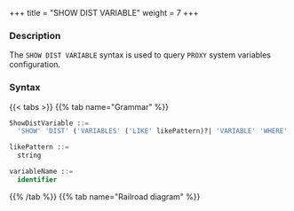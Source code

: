 +++
title = "SHOW DIST VARIABLE"
weight = 7
+++

### Description

The `SHOW DIST VARIABLE` syntax is used to query `PROXY` system variables configuration.

### Syntax

{{< tabs >}}
{{% tab name="Grammar" %}}
```sql
ShowDistVariable ::=
  'SHOW' 'DIST' ('VARIABLES' ('LIKE' likePattern)?| 'VARIABLE' 'WHERE' 'NAME' '=' variableName)

likePattern ::=
  string

variableName ::=
  identifier
```
{{% /tab %}}
{{% tab name="Railroad diagram" %}}
<iframe frameborder="0" name="diagram" id="diagram" width="100%" height="100%"></iframe>
{{% /tab %}}
{{< /tabs >}}

### Return Value Description

| Columns        | Description           |
|----------------|-----------------------|
| variable_name  | system variable name  |
| variable_value | system variable value |

### Supplement

- When `variableName` is not specified, the default is query all `PROXY` variables configuration.

### Example

- Query all system variables configuration of `PROXY`

```sql
SHOW DIST VARIABLES;
```

```sql
mysql> SHOW DIST VARIABLES;
+---------------------------------------+-----------------+
| variable_name                         | variable_value  |
+---------------------------------------+-----------------+
| agent_plugins_enabled                 | true            |
| cached_connections                    | 0               |
| cdc_server_port                       | 33071           |
| check_table_metadata_enabled          | false           |
| kernel_executor_size                  | 0               |
| max_connections_size_per_query        | 1               |
| proxy_backend_query_fetch_size        | -1              |
| proxy_default_port                    | 3307            |
| proxy_frontend_database_protocol_type |                 |
| proxy_frontend_executor_size          | 0               |
| proxy_frontend_flush_threshold        | 128             |
| proxy_frontend_max_connections        | 0               |
| proxy_frontend_ssl_cipher             |                 |
| proxy_frontend_ssl_enabled            | false           |
| proxy_frontend_ssl_version            | TLSv1.2,TLSv1.3 |
| proxy_meta_data_collector_enabled     | true            |
| proxy_netty_backlog                   | 1024            |
| sql_federation_type                   | NONE            |
| sql_show                              | false           |
| sql_simple                            | false           |
| system_log_level                      | INFO            |
+---------------------------------------+-----------------+
21 rows in set (0.01 sec)
```
- Query specified system variable configuration of `PROXY`

```sql
SHOW DIST VARIABLE WHERE NAME = sql_show;
```

```sql
mysql> SHOW DIST VARIABLE WHERE NAME = sql_show;
+---------------+----------------+
| variable_name | variable_value |
+---------------+----------------+
| sql_show      | false          |
+---------------+----------------+
1 row in set (0.00 sec)
```

### Reserved word

`SHOW`, `DIST`, `VARIABLE`, `VARIABLES`, `NAME`

### Related links

- [Reserved word](/en/user-manual/shardingsphere-proxy/distsql/syntax/reserved-word/)
